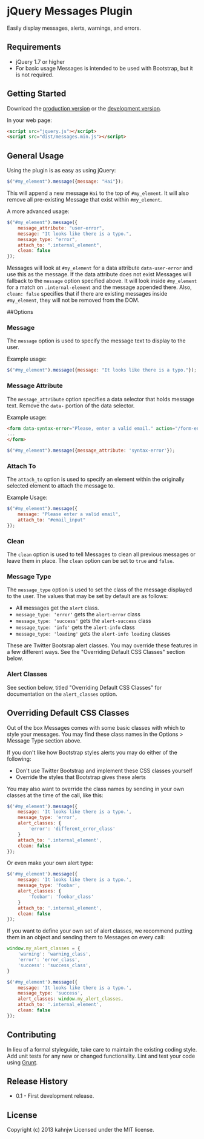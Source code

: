 # jQuery Messages Plugin

Easily display messages, alerts, warnings, and errors.

## Requirements
* jQuery 1.7 or higher
* For basic usage Messages is intended to be used with Bootstrap, but it is not required.

## Getting Started
Download the [production version][min] or the [development version][max].

[min]: https://raw.github.com/yola/jquery-messages/master/dist/messages.min.js
[max]: https://raw.github.com/yola/jquery-messages/master/dist/messages.js

In your web page:

```html
<script src="jquery.js"></script>
<script src="dist/messages.min.js"></script>
```

## General Usage
Using the plugin is as easy as using jQuery:

```javascript
$("#my_element").message({message: "Hai"});
```

This will append a new message `Hai` to the top of `#my_element`. It will also remove all pre-existing Message that exist within `#my_element`.

A more advanced usage:

```javascript
$("#my_element").message({
    message_attribute: "user-error",
    message: "It looks like there is a typo.",
    message_type: "error",
    attach_to: ".internal_element",
    clean: false
});
```

Messages will look at `#my_element` for a data attribute `data-user-error` and use this as the message. If the data attribute does not exist Messages will fallback to the `message` option specified above. It will look inside `#my_element` for a match on `.internal-element` and the message appended there. Also, `clean: false` specifies that if there are existing messages inside `#my_element`, they will not be removed from the DOM.

##Options

### Message
The `message` option is used to specify the message text to display to the user.

Example usage:

```javascript
$("#my_element").message({message: "It looks like there is a typo."});
```

### Message Attribute
The `message_attribute` option specifies a data selector that holds message text. Remove the `data-` portion of the data selector.

Example usage:

```html
<form data-syntax-error="Please, enter a valid email." action="/form-endpoint">
...
</form>
```

```javascript
$("#my_element").message({message_attribute: 'syntax-error'});
```

### Attach To
The `attach_to` option is used to specify an element within the originally selected element to attach the message to.

Example Usage:

```javascript
$("#my_element").message({
    message: "Please enter a valid email",
    attach_to: "#email_input"
});
```

### Clean
The `clean` option is used to tell Messages to clean all previous messages or leave them in place. The `clean` option can be set to `true` and `false`.

### Message Type
The `message_type` option is used to set the class of the message displayed to the user. The values that may be set by default are as follows:

* All messages get the `alert` class.
* `message_type: 'error'` gets the `alert-error` class
* `message_type: 'success'` gets the `alert-success` class
* `message_type: 'info'` gets the `alert-info` class
* `message_type: 'loading'` gets the `alert-info loading` classes

These are Twitter Bootsrap alert classes. You may override these features in a few different ways. See the "Overriding Default CSS Classes" section below.

### Alert Classes

See section below, titled "Overriding Default CSS Classes" for documentation on the `alert_classes` option.

## Overriding Default CSS Classes
Out of the box Messages comes with some basic classes with which to style your messages. You may find these class names in the Options > Message Type section above.

If you don't like how Bootstrap styles alerts you may do either of the following:

* Don't use Twitter Bootstrap and implement these CSS classes yourself
* Override the styles that Bootstrap gives these alerts

You may also want to override the class names by sending in your own classes at the time of the call, like this:

```javascript
$('#my_element').message({
    message: 'It looks like there is a typo.',
    message_type: 'error',
    alert_classes: {
        'error': 'different_error_class'
    }
    attach_to: '.internal_element',
    clean: false
});
```

Or even make your own alert type:

```javascript
$('#my_element').message({
    message: 'It looks like there is a typo.',
    message_type: 'foobar',
    alert_classes: {
        'foobar': 'foobar_class'
    }
    attach_to: '.internal_element',
    clean: false
});
```

If you want to define your own set of alert classes, we recommend putting them in an object and sending them to Messages on every call:

```javascript
window.my_alert_classes = {
    'warning': 'warning_class',
    'error': 'error_class',
    'success': 'success_class',
}
```

```javascript
$('#my_element').message({
    message: 'It looks like there is a typo.',
    message_type: 'success',
    alert_classes: window.my_alert_classes,
    attach_to: '.internal_element',
    clean: false
});
```

## Contributing
In lieu of a formal styleguide, take care to maintain the existing coding style. Add unit tests for any new or changed functionality. Lint and test your code using [Grunt](http://gruntjs.com/).

## Release History

* 0.1 - First development release.

## License
Copyright (c) 2013 kahnjw
Licensed under the MIT license.
